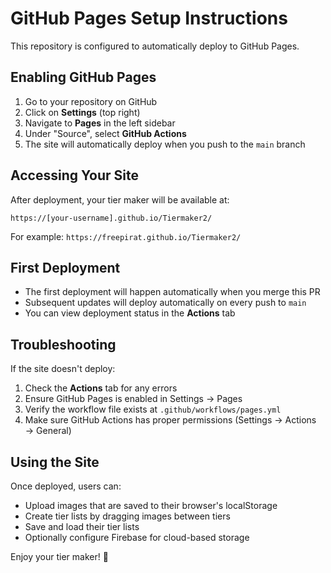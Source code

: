 # GitHub Pages Setup Instructions

This repository is configured to automatically deploy to GitHub Pages.

## Enabling GitHub Pages

1. Go to your repository on GitHub
2. Click on **Settings** (top right)
3. Navigate to **Pages** in the left sidebar
4. Under "Source", select **GitHub Actions**
5. The site will automatically deploy when you push to the `main` branch

## Accessing Your Site

After deployment, your tier maker will be available at:
```
https://[your-username].github.io/Tiermaker2/
```

For example: `https://freepirat.github.io/Tiermaker2/`

## First Deployment

- The first deployment will happen automatically when you merge this PR
- Subsequent updates will deploy automatically on every push to `main`
- You can view deployment status in the **Actions** tab

## Troubleshooting

If the site doesn't deploy:
1. Check the **Actions** tab for any errors
2. Ensure GitHub Pages is enabled in Settings → Pages
3. Verify the workflow file exists at `.github/workflows/pages.yml`
4. Make sure GitHub Actions has proper permissions (Settings → Actions → General)

## Using the Site

Once deployed, users can:
- Upload images that are saved to their browser's localStorage
- Create tier lists by dragging images between tiers
- Save and load their tier lists
- Optionally configure Firebase for cloud-based storage

Enjoy your tier maker! 🎉
